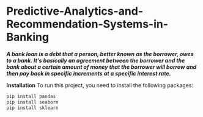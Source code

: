 # Predictive-Analytics-and-Recommendation-Systems-in-Banking

***A bank loan is a debt that a person, better known as the borrower, owes to a bank. It's basically an agreement between the borrower and the bank about a certain amount of money that the borrower will borrow and then pay back in specific increments at a specific interest rate.***

**Installation**
To run this project, you need to install the following packages:
```python
pip install pandas
pip install seaborn
pip install sklearn

